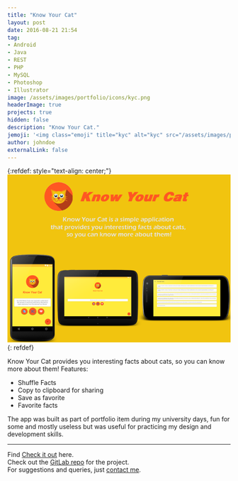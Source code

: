```yaml
---
title: "Know Your Cat"
layout: post
date: 2016-08-21 21:54
tag: 
- Android
- Java
- REST
- PHP
- MySQL
- Photoshop
- Illustrator
image: /assets/images/portfolio/icons/kyc.png
headerImage: true
projects: true
hidden: false
description: "Know Your Cat."
jemoji: '<img class="emoji" title="kyc" alt="kyc" src="/assets/images/portfolio/icons/kyc.png" height="20" width="20" align="absmiddle">'
author: johndoe
externalLink: false
---
```


{:refdef: style="text-align: center;"}
![Screenshot](/assets/images/portfolio/kyc.png)
{: refdef}

Know Your Cat provides you interesting facts about cats, so you can know more about them!
Features:

- Shuffle Facts
- Copy to clipboard for sharing
- Save as favorite
- Favorite facts

The app was built as part of portfolio item during my university days, fun for some and mostly useless but was useful for practicing my design and development skills.


---

Find [Check it out](https://play.google.com/store/apps/details?id=com.zuhaibahmad.knowyourcat) here.<br />
Check out the [GitLab repo](https://gitlab.com/open-code/Know-Your-Cat) for the project.<br />
For suggestions and queries, just [contact me](http://linkedin.com/in/xuhaibahmad).

